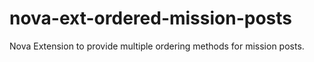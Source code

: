 # nova-ext-ordered-mission-posts
Nova Extension to provide multiple ordering methods for mission posts.
